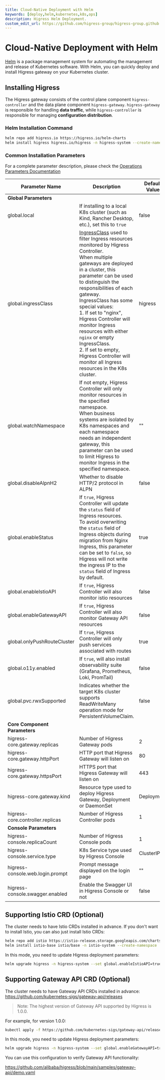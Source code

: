 ```yaml
---
title: Cloud-Native Deployment with Helm
keywords: [deploy,helm,kubernetes,k8s,ops]
description: Higress Helm Deployment.
custom_edit_url: https://github.com/higress-group/higress-group.github.io/blob/main/src/content/docs/latest/en/ops/deploy-by-helm.md
---
```


# Cloud-Native Deployment with Helm

[Helm](https://helm.sh/) is a package management system for automating the management and release of Kubernetes software. With Helm, you can quickly deploy and install Higress gateway on your Kubernetes cluster.

## Installing Higress

The Higress gateway consists of the control plane component `higress-controller` and the data plane component `higress-gateway`. `higress-gateway` is responsible for handling **data traffic**, while `higress-controller` is responsible for managing **configuration distribution**.

### Helm Installation Command

```bash
helm repo add higress.io https://higress.io/helm-charts
helm install higress higress.io/higress -n higress-system --create-namespace
```

### Common Installation Parameters

For a complete parameter description, please check the [Operations Parameters Documentation](../user/configurations.md)

| **Parameter Name** | **Description** | **Default Value** |
|---|---|-------------------|
| **Global Parameters** |  |                   |
| global.local | If installing to a local K8s cluster (such as Kind, Rancher Desktop, etc.), set this to `true` | false             |
| global.ingressClass | [IngressClass](https://kubernetes.io/docs/concepts/services-networking/ingress/#ingress-class) used to filter Ingress resources monitored by Higress Controller.<br />When multiple gateways are deployed in a cluster, this parameter can be used to distinguish the responsibilities of each gateway.<br />IngressClass has some special values:<br />1. If set to "nginx", Higress Controller will monitor Ingress resources with either `nginx` or empty IngressClass.<br />2. If set to empty, Higress Controller will monitor all Ingress resources in the K8s cluster. | higress           |
| global.watchNamespace | If not empty, Higress Controller will only monitor resources in the specified namespace.<br />When business systems are isolated by K8s namespaces and each namespace needs an independent gateway, this parameter can be used to limit Higress to monitor Ingress in the specified namespace. | ""                |
| global.disableAlpnH2 | Whether to disable HTTP/2 protocol in ALPN | false             |
| global.enableStatus | If `true`, Higress Controller will update the `status` field of Ingress resources.<br />To avoid overwriting the `status` field of Ingress objects during migration from Nginx Ingress, this parameter can be set to `false`, so Higress will not write the ingress IP to the `status` field of Ingress by default. | true              |
| global.enableIstioAPI | If `true`, Higress Controller will also monitor istio resources | false             |
| global.enableGatewayAPI | If `true`, Higress Controller will also monitor Gateway API resources | false             |
| global.onlyPushRouteCluster | If `true`, Higress Controller will only push services associated with routes | true              |
| global.o11y.enabled | If `true`, will also install observability suite (Grafana, Prometheus, Loki, PromTail) | false             |
| global.pvc.rwxSupported | Indicates whether the target K8s cluster supports ReadWriteMany operation mode for PersistentVolumeClaim. | false             |
| **Core Component Parameters** |  |                   |
| higress-core.gateway.replicas | Number of Higress Gateway pods | 2                 |
| higress-core.gateway.httpPort | HTTP port that Higress Gateway will listen on | 80                |
| higress-core.gateway.httpsPort | HTTPS port that Higress Gateway will listen on | 443               |
| higress-core.gateway.kind | Resource type used to deploy Higress Gateway, Deployment or DaemonSet | Deployment        |
| higress-core.controller.replicas | Number of Higress Controller pods | 1                 |
| **Console Parameters** |  |                   |
| higress-console.replicaCount | Number of Higress Console pods | 1                 |
| higress-console.service.type | K8s Service type used by Higress Console | ClusterIP         |
| higress-console.web.login.prompt | Prompt message displayed on the login page | ""                |
| higress-console.swagger.enabled | Enable the Swagger UI in Higress Console or not | false                |

## Supporting Istio CRD (Optional)

The cluster needs to have Istio CRDs installed in advance. If you don't want to install Istio, you can also just install Istio CRDs:

```bash
helm repo add istio https://istio-release.storage.googleapis.com/charts
helm install istio-base istio/base -n istio-system --create-namespace
```

In this mode, you need to update Higress deployment parameters:

```bash
helm upgrade higress -n higress-system --set global.enableIstioAPI=true higress.io/higress --reuse-values
```

## Supporting Gateway API CRD (Optional)

The cluster needs to have Gateway API CRDs installed in advance: https://github.com/kubernetes-sigs/gateway-api/releases

> Note: The highest version of Gateway API supported by Higress is 1.0.0.

For example, for version 1.0.0:

```bash
kubectl apply -f https://github.com/kubernetes-sigs/gateway-api/releases/download/v1.0.0/experimental-install.yaml
```

In this mode, you need to update Higress deployment parameters:

```bash
helm upgrade higress -n higress-system --set global.enableGatewayAPI=true higress.io/higress --reuse-values
```

You can use this configuration to verify Gateway API functionality:

https://github.com/alibaba/higress/blob/main/samples/gateway-api/demo.yaml
